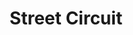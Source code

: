 ---
title: "Street Circuit"
url: /ciudad-autonoma-de-buenos-aires/street-circuit/
shop: Autowerkstatt
---